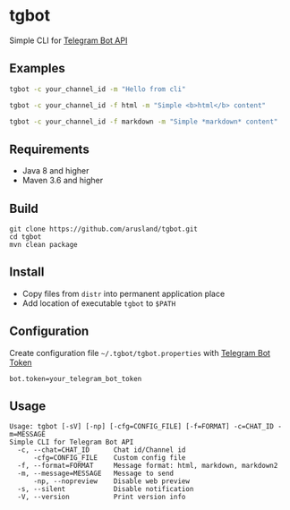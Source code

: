 # tgbot
Simple CLI for [Telegram Bot API](https://core.telegram.org/bots/api)

## Examples
```bash
tgbot -c your_channel_id -m "Hello from cli"

tgbot -c your_channel_id -f html -m "Simple <b>html</b> content"

tgbot -c your_channel_id -f markdown -m "Simple *markdown* content"
```

## Requirements
* Java 8 and higher
* Maven 3.6 and higher

## Build
```
git clone https://github.com/arusland/tgbot.git
cd tgbot
mvn clean package
```
## Install
* Copy files from `distr` into permanent application place
* Add location of executable `tgbot` to `$PATH`

## Configuration
Create configuration file `~/.tgbot/tgbot.properties` with [Telegram Bot Token](https://core.telegram.org/bots#6-botfather)

```properties
bot.token=your_telegram_bot_token
```

## Usage
```text
Usage: tgbot [-sV] [-np] [-cfg=CONFIG_FILE] [-f=FORMAT] -c=CHAT_ID -m=MESSAGE
Simple CLI for Telegram Bot API
  -c, --chat=CHAT_ID      Chat id/Channel id
      -cfg=CONFIG_FILE    Custom config file
  -f, --format=FORMAT     Message format: html, markdown, markdown2
  -m, --message=MESSAGE   Message to send
      -np, --nopreview    Disable web preview
  -s, --silent            Disable notification
  -V, --version           Print version info
```
